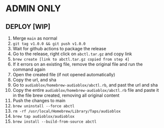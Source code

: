 # ADMIN ONLY

## DEPLOY [WIP]

1. Merge `main` as normal
2. `git tag v1.0.0 && git push v1.0.0`
3. Wait for github actions to package the release
4. Go to the release, right click on `abctl.tar.gz` and copy link
5. `brew create [link to abctl.tar.gz copied from step 4]`
6. If it errors on an existing file, remove the original file and run the command again
7. Open the created file (if not opened automatically)
8. Copy the url, and sha
9. Go to `audioblox/homebrew-audioblox/abctl.rb`, and past the url and sha
10. Copy the entire `audioblox/homebrew-audioblox/abctl.rb` file and paste it in the file brew created, removing all original content
11. Push the changes to main
12. `brew uninstall --force abctl`
13. `rm -rf /usr/local/Homebrew/Library/Taps/audioblox`
14. `brew tap audioblox/audioblox`
15. `brew install --build-from-source abctl`
